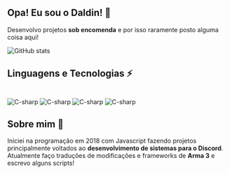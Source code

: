## Opa! Eu sou o Daldin! 👋

Desenvolvo projetos **sob encomenda** e por isso raramente posto alguma coisa aqui!

![GitHub stats](https://github-readme-stats.vercel.app/api?username=daldindev&show_icons=true&theme=transparent)

## Linguagens e Tecnologias ⚡

<div style="display: inline_block"><br/>
  <img align="center" alt="C-sharp" src="https://img.shields.io/badge/C%23-239120?style=for-the-badge&logo=c-sharp&logoColor=white"/>
  <img align="center" alt="C-sharp" src="https://img.shields.io/badge/C-00599C?style=for-the-badge&logo=c&logoColor=white"/>
  <img align="center" alt="C-sharp" src="https://img.shields.io/badge/C%2B%2B-00599C?style=for-the-badge&logo=c%2B%2B&logoColor=white"/>
  <img align="center" alt="C-sharp" src="https://img.shields.io/badge/Node.js-43853D?style=for-the-badge&logo=node.js&logoColor=white"/>
</div>

## Sobre mim 💬

Iniciei na programação em 2018 com Javascript fazendo projetos principalmente voltados ao **desenvolvimento de sistemas para o Discord**. Atualmente faço traduções de modificações e frameworks de **Arma 3** e escrevo alguns scripts!
